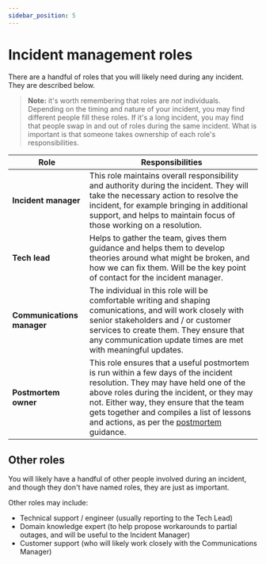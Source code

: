 ```yaml
---
sidebar_position: 5
---
```


# Incident management roles

There are a handful of roles that you will likely need during any incident. They are described below.

> **Note:** it's worth remembering that roles are _not_ individuals. Depending on the timing and nature of your incident, you may find different people fill these roles. If it's a long incident, you may find that people swap in and out of roles during the same incident. What is important is that someone takes ownership of each role's responsibilities.

| Role                       | Responsibilities                                                                                                                                                                                                                                                                                                     |
| -------------------------- | -------------------------------------------------------------------------------------------------------------------------------------------------------------------------------------------------------------------------------------------------------------------------------------------------------------------- |
| **Incident manager**       | This role maintains overall responsibility and authority during the incident. They will take the necessary action to resolve the incident, for example bringing in additional support, and helps to maintain focus of those working on a resolution.                                                                 |
| **Tech lead**              | Helps to gather the team, gives them guidance and helps them to develop theories around what might be broken, and how we can fix them. Will be the key point of contact for the incident manager.                                                                                                                    |
| **Communications manager** | The individual in this role will be comfortable writing and shaping comunications, and will work closely with senior stakeholders and / or customer services to create them. They ensure that any communication update times are met with meaningful updates.                                                        |
| **Postmortem owner**       | This role ensures that a useful postmortem is run within a few days of the incident resolution. They may have held one of the above roles during the incident, or they may not. Either way, they ensure that the team gets together and compiles a list of lessons and actions, as per the [postmortem](#) guidance. |

## Other roles

You will likely have a handful of other people involved during an incident, and though they don't have named roles, they are just as important.

Other roles may include:

- Technical support / engineer (usually reporting to the Tech Lead)
- Domain knowledge expert (to help propose workarounds to partial outages, and will be useful to the Incident Manager)
- Customer support (who will likely work closely with the Communications Manager)

